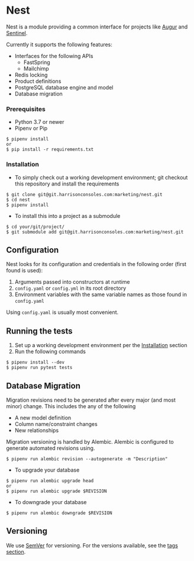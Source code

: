 # Nest
Nest is a module providing a common interface for projects like 
[Augur]() and [Sentinel](https://git.harrisonconsoles.com/marketing/sentinel).

Currently it supports the following features:

- Interfaces for the following APIs
  - FastSpring
  - Mailchimp
- Redis locking
- Product definitions
- PostgreSQL database engine and model
- Database migration

### Prerequisites

- Python 3.7 or newer
- Pipenv or Pip

```
$ pipenv install
or
$ pip install -r requirements.txt
```

### Installation

- To simply check out a working development environment; git checkout this 
repository and install the requirements
```
$ git clone git@git.harrisonconsoles.com:marketing/nest.git
$ cd nest
$ pipenv install
```

- To install this into a project as a submodule
```
$ cd your/git/project/
$ git submodule add git@git.harrisonconsoles.com:marketing/nest.git
```

## Configuration

Nest looks for its configuration and credentials in the following order 
(first found is used):

1. Arguments passed into constructors at runtime
2. `config.yaml` or `config.yml` in its root directory
3. Environment variables with the same variable names as those found in 
`config.yaml`

Using `config.yaml` is usually most convenient.

## Running the tests

1. Set up a working development environment per the 
[Installation](#Installation) section
2. Run the following commands
```
$ pipenv install --dev
$ pipenv run pytest tests
```

## Database Migration

Migration revisions need to be generated after every major (and most minor) 
change. This includes the any of the following

- A new model definition
- Column name/constraint changes
- New relationships

Migration versioning is handled by Alembic. Alembic is configured to generate 
automated revisions using.
```
$ pipenv run alembic revision --autogenerate -m "Description"
```


- To upgrade your database
```
$ pipenv run alembic upgrade head
or
$ pipenv run alembic upgrade $REVISION
```
- To downgrade your database
```
$ pipenv run alembic downgrade $REVISION
```

## Versioning

We use [SemVer](http://semver.org/) for versioning. For the versions available, 
see the [tags section](https://git.harrisonconsoles.com/marketing/nest/-/tags). 